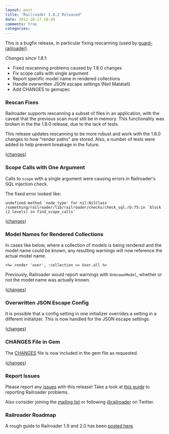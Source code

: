```yaml
---
layout: post
title: "Railroader 1.8.2 Released"
date: 2012-10-17 10:44
comments: true
categories: 
---
```


This is a bugfix release, in particular fixing rescanning (used by [guard-railroader](https://github.com/guard/guard-railroader)).

_Changes since 1.8.1_:

 * Fixed rescanning problems caused by 1.8.0 changes
 * Fix scope calls with single argument
 * Report specific model name in rendered collections
 * Handle overwritten JSON escape settings (Neil Matatall)
 * Add CHANGES to gemspec

### Rescan Fixes

Railroader supports rescanning a subset of files in an application, with the caveat that the previous scan must still be in memory. This functionality was broken in the the 1.8.0 release, due to the lack of tests.

This release updates rescanning to be more robust and work with the 1.8.0 changes to how "render paths" are stored. Also, a number of tests were added to help prevent breakage in the future.

([changes](https://github.com/presidentbeef/railroader/pull/165))

### Scope Calls with One Argument

Calls to `scope` with a single argument were causing errors in Railroader's SQL injection check.

The fixed error looked like:

    undefined method `node_type' for nil:NilClass  /something/railroader/lib/railroader/checks/check_sql.rb:75:in `block (2 levels) in find_scope_calls'

([changes](https://github.com/presidentbeef/railroader/pull/157))

### Model Names for Rendered Collections

In cases like below, where a collection of models is being rendered and the model name could be known, any resulting warnings will now reference the actual model name.

    <%= render 'user', :collection => User.all %>

Previously, Railroader would report warnings with `UnknownModel`, whether or not the model name was actually known.

([changes](https://github.com/presidentbeef/railroader/pull/155))

### Overwritten JSON Escape Config

It is possible that a config setting in one initializer overrides a setting in a different initializer. This is now handled for the JSON escape settings.

([changes](https://github.com/presidentbeef/railroader/pull/154))

### CHANGES File in Gem

The [CHANGES](https://github.com/presidentbeef/railroader/blob/master/CHANGES) file is now included in the gem file as requested.

([changes](https://github.com/presidentbeef/railroader/issues/153))

### Report Issues

Please report any [issues](https://github.com/presidentbeef/railroader/issues) with this release! Take a look at [this guide](https://github.com/presidentbeef/railroader/wiki/How-to-Report-a-Railroader-Issue) to reporting Railroader problems.

Also consider joining the [mailing list](http://railroaderscanner.org/contact/) or following [@railroader](https://twitter.com/railroader) on Twitter.

### Railroader Roadmap

A rough guide to Railroader 1.9 and 2.0 has been [posted here](https://github.com/presidentbeef/railroader/wiki/Roadmap).
